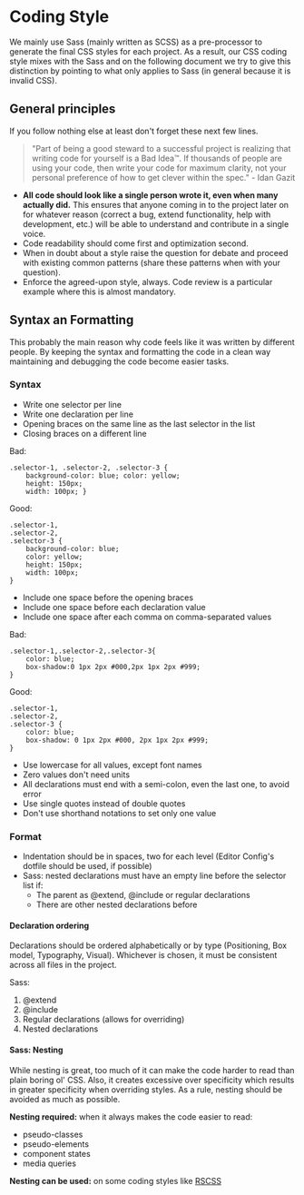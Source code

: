 # Coding Style

We mainly use Sass (mainly written as SCSS) as a pre-processor to generate the final CSS styles for each project. As a result, our CSS coding style mixes with the Sass and on the following document we try to give this distinction by pointing to what only applies to Sass (in general because it is invalid CSS).

## General principles

If you follow nothing else at least don't forget these next few lines.

> "Part of being a good steward to a successful project is realizing that writing code for yourself is a Bad Idea™. If thousands of people are using your code, then write your code for maximum clarity, not your personal preference of how to get clever within the spec." - Idan Gazit

* **All code should look like a single person wrote it, even when many actually did.** This ensures that anyone coming in to the project later on for whatever reason (correct a bug, extend functionality, help with development, etc.) will be able to understand and contribute in a single voice.
* Code readability should come first and optimization second.
* When in doubt about a style raise the question for debate and proceed with existing common patterns (share these patterns when with your question).
* Enforce the agreed-upon style, always. Code review is a particular example where this is almost mandatory.

## Syntax an Formatting
This probably the main reason why code feels like it was written by different people. By keeping the syntax and formatting the code in a clean way maintaining and debugging the code become easier tasks.

### Syntax
* Write one selector per line
* Write one declaration per line
* Opening braces on the same line as the last selector in the list
* Closing braces on a different line

Bad:
```
.selector-1, .selector-2, .selector-3 {
    background-color: blue; color: yellow;
    height: 150px;
    width: 100px; }
```

Good:
```
.selector-1,
.selector-2,
.selector-3 {
    background-color: blue;
    color: yellow;
    height: 150px;
    width: 100px;
}
```

* Include one space before the opening braces
* Include one space before each declaration value
* Include one space after each comma on comma-separated values

Bad:
```
.selector-1,.selector-2,.selector-3{
    color: blue;
    box-shadow:0 1px 2px #000,2px 1px 2px #999;
}
```

Good:
```
.selector-1,
.selector-2,
.selector-3 {
    color: blue;
    box-shadow: 0 1px 2px #000, 2px 1px 2px #999;
}
```

* Use lowercase for all values, except font names
* Zero values don't need units
* All declarations must end with a semi-colon, even the last one, to avoid error
* Use single quotes instead of double quotes
* Don't use shorthand notations to set only one value

### Format
* Indentation should be in spaces, two for each level (Editor Config's dotfile should be used, if possible)
* Sass: nested declarations must have an empty line before the selector list if:
    * The parent as @extend, @include or regular declarations
    * There are other nested declarations before

#### Declaration ordering
Declarations should be ordered alphabetically or by type (Positioning, Box model, Typography, Visual). Whichever is chosen, it must be consistent across all files in the project.

Sass:
1. @extend
2. @include
3. Regular declarations (allows for overriding)
4. Nested declarations

#### Sass: Nesting
While nesting is great, too much of it can make the code harder to read than plain boring ol' CSS. Also, it creates excessive over specificity which results in greater specificity when overriding styles. As a rule, nesting should be avoided as much as possible.

**Nesting required:** when it always makes the code easier to read:
* pseudo-classes
* pseudo-elements
* component states
* media queries

**Nesting can be used:** on some coding styles like [RSCSS](https://github.com/rstacruz/rscss)
